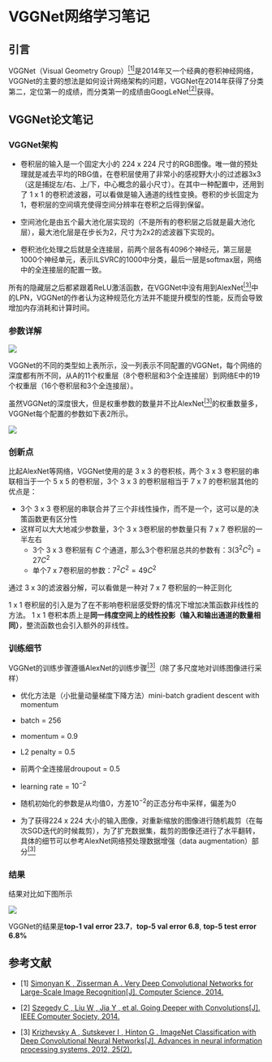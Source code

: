 # VGGNet网络学习笔记

## 引言

VGGNet（Visual Geometry Group）[<sup>[1]</sup>](#ref-1)是2014年又一个经典的卷积神经网络，VGGNet的主要的想法是如何设计网络架构的问题，VGGNet在2014年获得了分类第二，定位第一的成绩，而分类第一的成绩由GoogLeNet[<sup>[2]</sup>](#ref-2)获得。

## VGGNet论文笔记

### VGGNet架构

* 卷积层的输入是一个固定大小的 224 x 224 尺寸的RGB图像。唯一做的预处理就是减去平均的RBG值，在卷积层使用了非常小的感视野大小的过滤器3x3（这是捕捉左/右、上/下，中心概念的最小尺寸）。在其中一种配置中，还用到了 1 x 1 的卷积滤波器，可以看做是输入通道的线性变换。卷积的步长固定为1，卷积层的空间填充使得空间分辨率在卷积之后得到保留。
* 空间池化是由五个最大池化层实现的（不是所有的卷积层之后就是最大池化层），最大池化层是在步长为2，尺寸为2x2的滤波器下实现的。

* 卷积池化处理之后就是全连接层，前两个层各有4096个神经元，第三层是1000个神经单元，表示ILSVRC的1000中分类，最后一层是softmax层，网络中的全连接层的配置一致。

所有的隐藏层之后都紧跟着ReLU激活函数，在VGGNet中没有用到AlexNet[<sup>[3]</sup>](#ref-3)中的LPN，VGGNet的作者认为这种规范化方法并不能提升模型的性能，反而会导致增加内存消耗和计算时间。

### 参数详解

![](https://www.madao33.com/media/VGGNet网络学习笔记/convnet_configuration.png)

VGGNet的不同的类型如上表所示，没一列表示不同配置的VGGNet，每个网络的深度都有所不同，从A的11个权重层（8个卷积层和3个全连接层）到网络E中的19个权重层（16个卷积层和3个全连接层）。

虽然VGGNet的深度很大，但是权重参数的数量并不比AlexNet[<sup>[3]</sup>](#ref-3)的权重数量多，VGGNet每个配置的参数如下表2所示。

![](https://www.madao33.com/media/VGGNet网络学习笔记/parameter_num.png)

### 创新点

比起AlexNet等网络，VGGNet使用的是 3 x 3 的卷积核，两个 3 x 3 卷积层的串联相当于一个 5 x 5 的卷积层，3个 3 x 3 的卷积层相当于 7 x 7 的卷积层其他的优点是：

* 3个 3 x 3 卷积层的串联合并了三个非线性操作，而不是一个，这可以是的决策函数更有区分性
* 这样可以大大地减少参数量，3个 3 x 3卷积层的参数量只有 7 x 7 卷积层的一半左右
  * 3个 3 x 3 卷积层有 $C$ 个通道，那么3个卷积层总共的参数有：$3(3^2C^2)=27C^2$
  * 单个7 x 7卷积层的参数：$7^2C^2=49C^2$

通过 3 x 3的滤波器分解，可以看做是一种对 7 x 7 卷积层的一种正则化

1 x 1 卷积层的引入是为了在不影响卷积层感受野的情况下增加决策函数非线性的方法。 1 x 1 卷积本质上是**同一纬度空间上的线性投影（输入和输出通道的数量相同）**，整流函数也会引入额外的非线性。

### 训练细节

VGGNet的训练步骤遵循AlexNet的训练步骤[<sup>[3]</sup>](#ref-3)（除了多尺度地对训练图像进行采样）

* 优化方法是（小批量动量梯度下降方法）mini-batch gradient descent with momentum

* batch = 256
* momentum = 0.9
* L2 penalty = 0.5
* 前两个全连接层droupout = 0.5
* learning rate = $10^{-2}$
* 随机初始化的参数是从均值0，方差$10^{-2}$的正态分布中采样，偏差为0
* 为了获得224 x 224 大小的输入图像，对重新缩放的图像进行随机裁剪（在每次SGD迭代的时候裁剪），为了扩充数据集，裁剪的图像还进行了水平翻转，具体的细节可以参考AlexNet网络预处理数据增强（data augmentation）部分[<sup>[3]</sup>](#ref-3)

### 结果

结果对比如下图所示

![](https://www.madao33.com/media/VGGNet网络学习笔记/comparison.png)

VGGNet的结果是**top-1 val error 23.7**，**top-5 val error 6.8**, **top-5 test error 6.8%**

## 参考文献

<div id="ref-1"></div>

- [1] [Simonyan K ,  Zisserman A . Very Deep Convolutional Networks for Large-Scale Image Recognition[J]. Computer Science, 2014.](https://arxiv.org/pdf/1409.1556.pdf)

<div id="ref-2"></div>

- [2] [Szegedy C , Liu W , Jia Y , et al. Going Deeper with Convolutions[J]. IEEE Computer Society, 2014.](https://arxiv.org/pdf/1409.4842.pdf)

<div id="ref-3"></div>

- [3] [Krizhevsky A , Sutskever I , Hinton G . ImageNet Classification with Deep Convolutional Neural Networks[J]. Advances in neural information processing systems, 2012, 25(2).](https://proceedings.neurips.cc/paper/2012/file/c399862d3b9d6b76c8436e924a68c45b-Paper.pdf)

